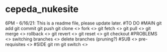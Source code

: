 # cepeda_nukesite
<KaiEzeckai22>
6PM - 6/16/21: This is a readme file, please update later.
#TO DO
#MAIN
</> git add
</> git commit
</> git push
</> git clone
<> fork
<> git fetch
<> git pull
<> git merge
<> rollback
<> git revert
<> git reset
<> git checkout
#PROBLEMS
<> switching branches
<> delete branches (pruning?)
#SUB
<> pre-requisites
<> 
#SIDE
</> git rm
</> git switch
<>
